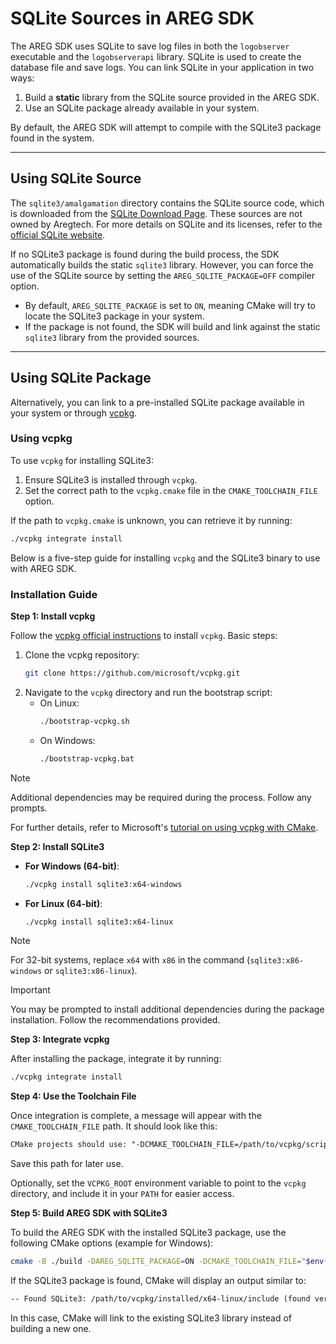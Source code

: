 # SQLite Sources in AREG SDK

The AREG SDK uses SQLite to save log files in both the `logobserver` executable and the `logobserverapi` library. SQLite is used to create the database file and save logs. You can link SQLite in your application in two ways:

1. Build a **static** library from the SQLite source provided in the AREG SDK.
2. Use an SQLite package already available in your system.

By default, the AREG SDK will attempt to compile with the SQLite3 package found in the system.

---

## Using SQLite Source

The `sqlite3/amalgamation` directory contains the SQLite source code, which is downloaded from the [SQLite Download Page](https://sqlite.org/download.html). These sources are not owned by Aregtech. For more details on SQLite and its licenses, refer to the [official SQLite website](https://sqlite.org/).

If no SQLite3 package is found during the build process, the SDK automatically builds the static `sqlite3` library. However, you can force the use of the SQLite source by setting the `AREG_SQLITE_PACKAGE=OFF` compiler option.

- By default, `AREG_SQLITE_PACKAGE` is set to `ON`, meaning CMake will try to locate the SQLite3 package in your system. 
- If the package is not found, the SDK will build and link against the static `sqlite3` library from the provided sources.

---

## Using SQLite Package

Alternatively, you can link to a pre-installed SQLite package available in your system or through [vcpkg](https://github.com/microsoft/vcpkg).

### Using vcpkg

To use `vcpkg` for installing SQLite3:

1. Ensure SQLite3 is installed through `vcpkg`.
2. Set the correct path to the `vcpkg.cmake` file in the `CMAKE_TOOLCHAIN_FILE` option.

If the path to `vcpkg.cmake` is unknown, you can retrieve it by running:

```bash
./vcpkg integrate install
```

Below is a five-step guide for installing `vcpkg` and the SQLite3 binary to use with AREG SDK.

### Installation Guide

**Step 1: Install vcpkg**

Follow the [vcpkg official instructions](https://github.com/microsoft/vcpkg) to install `vcpkg`. Basic steps:

1. Clone the vcpkg repository:
   ```bash
   git clone https://github.com/microsoft/vcpkg.git
   ```
2. Navigate to the `vcpkg` directory and run the bootstrap script:
   - On Linux:
     ```bash
     ./bootstrap-vcpkg.sh
     ```
   - On Windows:
     ```bash
     ./bootstrap-vcpkg.bat
     ```

> [!NOTE]
> Additional dependencies may be required during the process. Follow any prompts.

For further details, refer to Microsoft's [tutorial on using vcpkg with CMake](https://learn.microsoft.com/en-us/vcpkg/get_started/get-started?pivots=shell-powershell).

**Step 2: Install SQLite3**

- **For Windows (64-bit)**:
  ```bash
  ./vcpkg install sqlite3:x64-windows
  ```
- **For Linux (64-bit)**:
  ```bash
  ./vcpkg install sqlite3:x64-linux
  ```

> [!NOTE]
> For 32-bit systems, replace `x64` with `x86` in the command (`sqlite3:x86-windows` or `sqlite3:x86-linux`).

> [!IMPORTANT]
> You may be prompted to install additional dependencies during the package installation. Follow the recommendations provided.

**Step 3: Integrate vcpkg**

After installing the package, integrate it by running:
```bash
./vcpkg integrate install
```

**Step 4: Use the Toolchain File**

Once integration is complete, a message will appear with the `CMAKE_TOOLCHAIN_FILE` path. It should look like this:
```txt
CMake projects should use: "-DCMAKE_TOOLCHAIN_FILE=/path/to/vcpkg/scripts/buildsystems/vcpkg.cmake"
```
Save this path for later use.

Optionally, set the `VCPKG_ROOT` environment variable to point to the `vcpkg` directory, and include it in your `PATH` for easier access.

**Step 5: Build AREG SDK with SQLite3**

To build the AREG SDK with the installed SQLite3 package, use the following CMake options (example for Windows):
```bash
cmake -B ./build -DAREG_SQLITE_PACKAGE=ON -DCMAKE_TOOLCHAIN_FILE="$env{VCPKG_ROOT}/scripts/buildsystems/vcpkg.cmake" -DVCPKG_TARGET_TRIPLET=x64-windows
```

If the SQLite3 package is found, CMake will display an output similar to:
```txt
-- Found SQLite3: /path/to/vcpkg/installed/x64-linux/include (found version "3.46.1")
```

In this case, CMake will link to the existing SQLite3 library instead of building a new one.
